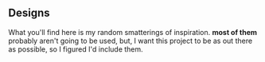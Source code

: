 ## Designs ##

What you'll find here is my random smatterings of inspiration.
**most of them** probably aren't going to be used, but, I want this project to be as out there as possible, so I figured I'd include them.